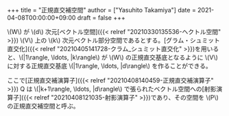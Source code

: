 +++
title = "正規直交補空間"
author = ["Yasuhito Takamiya"]
date = 2021-04-08T00:00:00+09:00
draft = false
+++

\\(W\\) が \\(d\\) 次元[ベクトル空間]({{< relref "20210330135536-ヘクトル空間" >}}) \\(V\\) 上の \\(k\\) 次元ベクトル部分空間であるとする。[グラム・シュミット直交化]({{< relref "20210405141728-クラム_シュミット直交化" >}})を用いると、\\(|1\rangle, \ldots, |k\rangle\\) が \\(W\\) の正規直交基底となるように \\(V\\) に対する正規直交基底 \\(|1\rangle, \ldots, |d\rangle\\) を作ることができる。

ここで[正規直交補演算子]({{< relref "20210408140459-正規直交補演算子" >}}) Q は \\(|k+1\rangle, \ldots, |d\rangle\\) で張られたベクトル空間への[射影演算子]({{< relref "20210408121035-射影演算子" >}})であり、その空間を \\(P\\) の正規直交補空間と呼ぶ。

